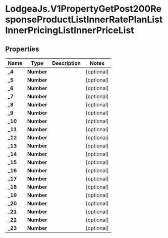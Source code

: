 # LodgeaJs.V1PropertyGetPost200ResponseProductListInnerRatePlanListInnerPricingListInnerPriceList

## Properties

Name | Type | Description | Notes
------------ | ------------- | ------------- | -------------
**_4** | **Number** |  | [optional] 
**_5** | **Number** |  | [optional] 
**_6** | **Number** |  | [optional] 
**_7** | **Number** |  | [optional] 
**_8** | **Number** |  | [optional] 
**_9** | **Number** |  | [optional] 
**_10** | **Number** |  | [optional] 
**_11** | **Number** |  | [optional] 
**_12** | **Number** |  | [optional] 
**_13** | **Number** |  | [optional] 
**_14** | **Number** |  | [optional] 
**_15** | **Number** |  | [optional] 
**_16** | **Number** |  | [optional] 
**_17** | **Number** |  | [optional] 
**_18** | **Number** |  | [optional] 
**_19** | **Number** |  | [optional] 
**_20** | **Number** |  | [optional] 
**_21** | **Number** |  | [optional] 
**_22** | **Number** |  | [optional] 
**_23** | **Number** |  | [optional] 


